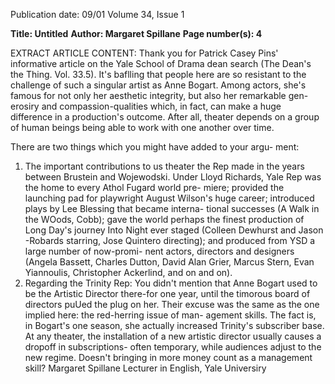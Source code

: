 Publication date: 09/01
Volume 34, Issue 1

**Title: Untitled**
**Author: Margaret Spillane**
**Page number(s): 4**

EXTRACT ARTICLE CONTENT:
Thank you for Patrick Casey Pins' informative article on the Yale 
School of Drama dean search (The Dean's the Thing. Vol. 33.5). 
It's baflling that people here are so resistant to the challenge of 
such a singular artist as Anne Bogart. Among actors, she's famous 
for not only her aesthetic integrity, but also her remarkable gen-
erosiry and compassion-qualities which, in fact, can make a huge 
difference in a production's outcome. After all, theater depends on 
a group of human beings being able to work with one another 
over time. 

There are two things which you might have added to your argu-
ment: 
1) The important contributions to us theater the Rep made in 
the years between Brustein and Wojewodski. Under Lloyd 
Richards, Yale Rep was the home to every Athol Fugard world pre-
miere; provided the launching pad for playwright August Wilson's 
huge career; introduced plays by Lee Blessing that became interna-
tional successes (A Walk in the WOods, Cobb); gave the world perhaps 
the finest production of Long Day's journey Into Night ever staged 
(Colleen Dewhurst and Jason -Robards starring, Jose Quintero 
directing); and produced from YSD a large number of now-promi-
nent actors, directors and designers (Angela Bassett, Charles 
Dutton, David Alan Grier, Marcus Stern, Evan Yiannoulis, 
Christopher Ackerlind, and on and on). 
2) Regarding the Trinity Rep: You didn't mention that Anne 
Bogart used to be the Artistic Director there-for one year, until 
the timorous board of directors puUed the plug on her. Their excuse 
was the same as the one implied here: the red-herring issue of man-
agement skills. The fact is, in Bogart's one season, she actually 
increased Trinity's subscriber base. At any theater, the installation of 
a new artistic director usually causes a dropoff in subscriptions-
often temporary, while audiences adjust to the new regime. Doesn't 
bringing in more money count as a management skill? 
Margaret Spillane 
Lecturer in English, Yale Universiry